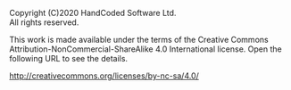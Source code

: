 Copyright (C)2020 HandCoded Software Ltd.  
All rights reserved.

This work is made available under the terms of the Creative Commons
Attribution-NonCommercial-ShareAlike 4.0 International license. Open the
following URL to see the details.

http://creativecommons.org/licenses/by-nc-sa/4.0/
